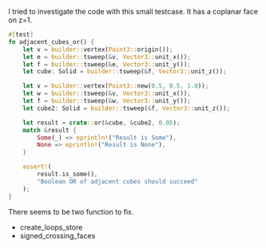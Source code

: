 I tried to investigate the code with this small testcase. It has a coplanar face on z=1.

```rust
#[test]
fn adjacent_cubes_or() {
    let v = builder::vertex(Point3::origin());
    let e = builder::tsweep(&v, Vector3::unit_x());
    let f = builder::tsweep(&e, Vector3::unit_y());
    let cube: Solid = builder::tsweep(&f, Vector3::unit_z());

    let v = builder::vertex(Point3::new(0.5, 0.5, 1.0));
    let w = builder::tsweep(&v, Vector3::unit_x());
    let f = builder::tsweep(&w, Vector3::unit_y());
    let cube2: Solid = builder::tsweep(&f, Vector3::unit_z());

    let result = crate::or(&cube, &cube2, 0.05);
    match &result {
        Some(_) => eprintln!("Result is Some"),
        None => eprintln!("Result is None"),
    }

    assert!(
        result.is_some(),
        "Boolean OR of adjacent cubes should succeed"
    );
}
```

There seems to be two function to fix.
- create_loops_store
- signed_crossing_faces

